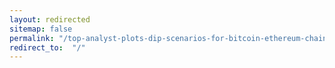 ```yaml
---
layout: redirected
sitemap: false
permalink: "/top-analyst-plots-dip-scenarios-for-bitcoin-ethereum-chainlink-and-two-other-crypto-assets/"
redirect_to:  "/"
---
```

